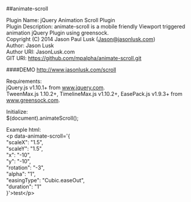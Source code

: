##animate-scroll

Plugin Name: jQuery Animation Scroll Plugin  
Plugin Description: animate-scroll is a mobile friendly Viewport triggered animation jQuery Plugin using greensock.  
Copyright (C) 2014  Jason Paul Lusk (Jason@jasonlusk.com)  
Author: Jason Lusk  
Author URI: JasonLusk.com  
GIT URI: https://github.com/mpalpha/animate-scroll.git  

####DEMO http://www.jasonlusk.com/scroll

Requirements:  
  jQuery.js v1.10.1+ from www.jquery.com.  
  TweenMax.js 1.10.2+, TimelineMax.js v1.10.2+, EasePack.js v1.9.3+ from www.greensock.com.  
  
Initialize:  
    $(document).animateScroll();  
    
Example html:  
    &lt;p data-animate-scroll='{  
      "scaleX": "1.5",  
      "scaleY": "1.5",  
      "x": "-10",  
      "y": "-10",  
      "rotation": "-3",  
      "alpha": "1",  
      "easingType": "Cubic.easeOut",  
      "duration": "1"  
      }'&gt;test&lt;/p&gt;  
    
